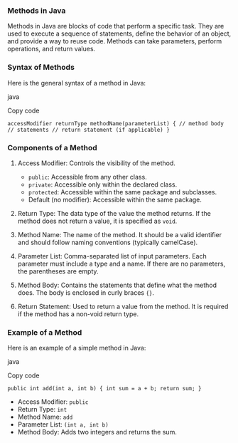 ### Methods in Java

Methods in Java are blocks of code that perform a specific task. They are used to execute a sequence of statements, define the behavior of an object, and provide a way to reuse code. Methods can take parameters, perform operations, and return values.

### Syntax of Methods

Here is the general syntax of a method in Java:

java

Copy code

`accessModifier returnType methodName(parameterList) {
    // method body
    // statements
    // return statement (if applicable)
}`

### Components of a Method

1.  Access Modifier: Controls the visibility of the method.

    -   `public`: Accessible from any other class.
    -   `private`: Accessible only within the declared class.
    -   `protected`: Accessible within the same package and subclasses.
    -   Default (no modifier): Accessible within the same package.
2.  Return Type: The data type of the value the method returns. If the method does not return a value, it is specified as `void`.

3.  Method Name: The name of the method. It should be a valid identifier and should follow naming conventions (typically camelCase).

4.  Parameter List: Comma-separated list of input parameters. Each parameter must include a type and a name. If there are no parameters, the parentheses are empty.

5.  Method Body: Contains the statements that define what the method does. The body is enclosed in curly braces `{}`.

6.  Return Statement: Used to return a value from the method. It is required if the method has a non-void return type.

### Example of a Method

Here is an example of a simple method in Java:

java

Copy code

`public int add(int a, int b) {
    int sum = a + b;
    return sum;
}`

-   Access Modifier: `public`
-   Return Type: `int`
-   Method Name: `add`
-   Parameter List: `(int a, int b)`
-   Method Body: Adds two integers and returns the sum.